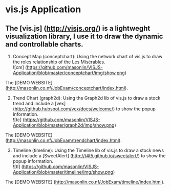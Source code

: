 #  vis.js Application
The [vis.js] (http://visjs.org/) is a lightweght visualization library, I use it to draw the dynamic and controllable charts.
--------------  
1. Concept Map (conceptchart): Using the network chart of vis.js to draw the roles relationship of the Les Misérables.  
![cm] (https://github.com/masonlin/VISJS-Application/blob/master/conceptchart/img/show.png)  
  
 The [DEMO WEBSITE] (http://masonlin.co.nf/JobExam/conceptchart/index.html). 
  
2.  Trend Chart (graph2d): Using the Graph2d lib of vis.js to draw a stock trend and include a [vex] (http://github.hubspot.com/vex/docs/welcome/) to show the popup information.  
![tc] (https://github.com/masonlin/VISJS-Application/blob/master/graph2d/img/show.png)  
  
  The [DEMO WEBSITE] (http://masonlin.co.nf/JobExam/trendchart/index.html). 

3.  Timeline (timeline): Using the Timeline lib of vis.js to draw a stock news and include a [SweetAlert] (http://t4t5.github.io/sweetalert/) to show the popup information.  
![tl] (https://github.com/masonlin/VISJS-Application/blob/master/timeline/img/show.png)  
  
  The [DEMO WEBSITE] (http://masonlin.co.nf/JobExam/timeline/index.html).   


